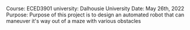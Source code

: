 Course: ECED3901
university: Dalhousie University
Date: May 26th, 2022
Purpose: Purpose of this project is to design an automated robot that can maneuver it's way out of a maze with various obstacles
